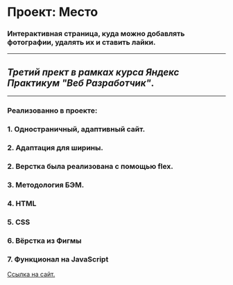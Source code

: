 # __Проект: Место__

### Интерактивная страница, куда можно добавлять фотографии, удалять их и ставить лайки.
___

## _Третий прект в рамках курса Яндекс Практикум "Веб Разработчик"_.
___
### __Реализованно в проекте:__
### 1. Одностраничный, адаптивный сайт.
### 2. Адаптация для ширины.
### 2. Верстка была реализована с помощью flex.
### 3. Методология БЭМ.
### 4. HTML
### 5. CSS
### 6. Вёрстка из Фигмы
### 7. Функционал на JavaScript

[Ссылка на сайт.](https://manaewd.github.io/mesto/)
